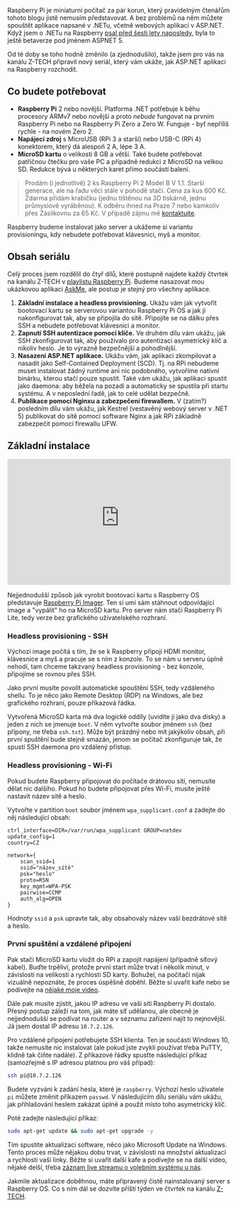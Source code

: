 <!-- dcterms:title = Kompletní průvodce ASP.NET na Raspberry Pi: Základní instalace -->
<!-- dcterms:abstract = Raspberry Pi je miniaturní počítač za pár korun, který pravidelným čtenářům tohoto blogu jistě nemusím představovat. A bez problémů na něm můžete spouštět aplikace napsané v .NETu, včetně webových aplikací v ASP.NET. Připravil jsem pro vás nový seriál, který vám ukáže, jak ASP.NET aplikaci na Raspberry rozchodit. -->
<!-- dcterms:creator = Michal Altair Valášek -->
<!-- x4w:pictureUrl = /perex-pictures/logo-raspberry-pi.svg -->
<!-- x4w:pictureWidth = 150 -->
<!-- x4w:pictureHeight = 150 -->
<!-- x4w:coverUrl = /cover-pictures/20211015-dotnet-raspi-1.jpg-->
<!-- x4w:category = Z-TECH -->
<!-- x4w:category = IT -->
<!-- x4w:serial = ASP.NET na Raspberry Pi -->
<!-- dcterms:date = 2021-10-15 -->

Raspberry Pi je miniaturní počítač za pár korun, který pravidelným čtenářům tohoto blogu jistě nemusím představovat. A bez problémů na něm můžete spouštět aplikace napsané v .NETu, včetně webových aplikací v ASP.NET. Když jsem o .NETu na Raspberry [psal před šesti lety naposledy](https://www.altair.blog/serials/projekt-atropa), byla to ještě betaverze pod jménem ASPNET 5.

Od té doby se toho hodně změnilo (a zjednodušilo), takže jsem pro vás na kanálu Z-TECH připravil nový seriál, který vám ukáže, jak ASP.NET aplikaci na Raspberry rozchodit.

## Co budete potřebovat

* **Raspberry Pi** 2 nebo novější. Platforma .NET potřebuje k běhu procesory ARMv7 nebo novější a proto _nebude_ fungovat na prvním Raspberry Pi nebo na Raspberry Pi Zero a Zero W. Funguje - byť nepříliš rychle - na novém Zero 2.
* **Napájecí zdroj** s MicroUSB (RPi 3 a starší) nebo USB-C (RPi 4) konektorem, který dá alespoň 2 A, lépe 3 A.
* **MicroSD kartu** o velikosti 8 GB a větší. Také budete potřebovat patřičnou čtečku pro vaše PC a případně redukci z MicroSD na velkou SD. Redukce bývá u některých karet přímo součástí balení.

> Prodám (i jednotlivě) 2 ks Raspberry Pi 2 Model B V 1.1. Starší generace, ale na řadu věcí stále v pohodě stačí. Cena za kus 600 Kč. Zdarma přidám krabičku (jednu tištěnou na 3D tiskárně, jednu průmyslově vyráběnou). K odběru ihned na Praze 7 nebo kamkoliv přes Zásilkovnu za 65 Kč. V případě zájmu mě [kontaktujte](https://www.rider.cz/#contact).

Raspberry budeme instalovat jako server a ukážeme si variantu provisioningu, kdy nebudete potřebovat klávesnici, myš a monitor.

## Obsah seriálu

Celý proces jsem rozdělil do čtyř dílů, které postupně najdete každý čtvrtek na kanálu Z-TECH v [playlistu Raspberry Pi](https://www.youtube.com/playlist?list=PLFZurxJN0pMb5AlcI9vwBAEiI_V3hDCYa). Budeme nasazovat mou ukázkovou aplikaci [AskMe](https://github.com/ridercz/AskMe), ale postup je stejný pro všechny aplikace.

1. **Základní instalace a headless provisioning.** Ukážu vám jak vytvořit bootovací kartu se serverovou variantou Raspberry Pi OS a jak ji nakonfigurovat tak, aby se připojila do sítě. Připojíte se na dálku přes SSH a nebudete potřebovat klávesnici a monitor.
2. **Zapnutí SSH autentizace pomocí klíče.** Ve druhém dílu vám ukážu, jak SSH zkonfigurovat tak, aby používalo pro autentizaci asymetrický klíč a nikoliv heslo. Je to výrazně bezpečnější a pohodlnější.
3. **Nasazení ASP.NET aplikace.** Ukážu vám, jak aplikaci zkompilovat a nasadit jako Self-Contained Deployment (SCD). Tj. na RPi nebudeme muset instalovat žádný runtime ani nic podobného, vytvoříme nativní binárku, kterou stačí pouze spustit. Také vám ukážu, jak aplikaci spustit jako daemona: aby běžela na pozadí a automaticky se spustila při startu systému. A v neposlední řadě, jak to celé udělat bezpečně.
4. **Publikace pomocí Nginxu a zabezpečení firewallem.** V (zatím?) posledním dílu vám ukážu, jak Kestrel (vestavěný webový server v .NET 5) publikovat do sítě pomocí software Nginx a jak RPi základně zabezpečit pomocí firewallu UFW.

## Základní instalace

<div style="position:relative;padding-top:56.25%;">
  <iframe src="https://www.youtube-nocookie.com/embed/ROtpqqaNXZ0" frameborder="0" allowfullscreen allow="accelerometer; autoplay; encrypted-media; gyroscope; picture-in-picture" style="position:absolute;top:0;left:0;width:100%;height:100%;"></iframe>
</div>

Nejjednodušší způsob jak vyrobit bootovací kartu s Raspberry OS představuje [Raspberry Pi Imager](https://www.raspberrypi.com/software/). Ten si umí sám stáhnout odpovídající image a "vypálit" ho na MicroSD kartu. Pro server nám stačí Raspberry Pi Lite, tedy verze bez grafického uživatelského rozhraní.

### Headless provisioning - SSH

Výchozí image počítá s tím, že se k Raspberry připojí HDMI monitor, klávesnice a myš a pracuje se s ním z konzole. To se nám u serveru úplně nehodí, tam chceme takzvaný headless provisioning - bez konzole, připojíme se rovnou přes SSH.

Jako první musíte povolit automatické spouštění SSH, tedy vzdáleného shellu. To je něco jako Remote Desktop (RDP) na Windows, ale bez grafického rozhraní, pouze příkazová řádka.

Vytvořená MicroSD karta má dva logické oddíly (uvidíte ji jako dva disky) a jeden z nich se jmenuje `boot`. V něm vytvořte soubor jménem `ssh` (bez přípony, ne třeba `ssh.txt`). Může být prázdný nebo mít jakýkoliv obsah, při první spuštění bude stejně smazán, jenom se počítač zkonfiguruje tak, že spustí SSH daemona pro vzdálený přístup.

### Headless provisioning - Wi-Fi

Pokud budete Raspberry připojovat do počítače drátovou sítí, nemusíte dělat nic dalšího. Pokud ho budete připojovat přes Wi-Fi, musíte ještě nastavit název sítě a heslo.

Vytvořte v partition `boot` soubor jménem `wpa_supplicant.conf` a zadejte do něj následující obsah:

```
ctrl_interface=DIR=/var/run/wpa_supplicant GROUP=netdev
update_config=1
country=CZ

network={
    scan_ssid=1
    ssid="název_sítě"
    psk="heslo"
    proto=RSN
    key_mgmt=WPA-PSK
    pairwise=CCMP
    auth_alg=OPEN
}
```

Hodnoty `ssid` a `psk` upravte tak, aby obsahovaly název vaší bezdrátové sítě a heslo.

### První spuštění a vzdálené připojení

Pak stačí MicroSD kartu vložit do RPi a zapojit napájení (případně síťový kabel). Buďte trpěliví, protože první start může trvat i několik minut, v závislosti na velikosti a rychlosti SD karty. Bohužel, na počítači nijak vizuálně nepoznáte, že proces úspěšně doběhl. Běžte si uvařit kafe nebo se podívejte na [nějaké moje video](https://www.youtube.com/ztechcz).

Dále pak musíte zjistit, jakou IP adresu ve vaší síti Raspberry Pi dostalo. Přesný postup záleží na tom, jak máte síť udělanou, ale obecně je nejjednodušší se podívat na router a v seznamu zařízení najít to nejnovější. Já jsem dostal IP adresu `10.7.2.126`.

Pro vzdálené připojení potřebujete SSH klienta. Ten je součástí Windows 10, takže nemusíte nic instalovat (ale pokud jste zvyklí používat třeba PuTTY, klidně tak čiňte nadále). Z příkazové řádky spusťte následující příkaz (samozřejmě s IP adresou platnou pro váš případ):

```bash
ssh pi@10.7.2.126
```

Budete vyzváni k zadání hesla, které je `raspberry`. Výchozí heslo uživatele `pi` můžete změnit příkazem `passwd`. V následujícím dílu seriálu vám ukážu, jak přihlašování heslem zakázat úplně a použít místo toho asymetrický klíč.

Poté zadejte následující příkaz:

```bash
sudo apt-get update && sudo apt-get upgrade -y
```

Tím spustíte aktualizaci software, něco jako Microsoft Update na Windows. Tento proces může nějakou dobu trvat, v závislosti na množství aktualizací a rychlosti vaší linky. Běžte si uvařit další kafe a podívejte se na další video, nějaké delší, třeba [záznam live streamu o volebním systému u nás](https://www.youtube.com/watch?v=nY6cDvpSUHw).

Jakmile aktualizace doběhnou, máte připravený čistě nainstalovaný server s Raspberry OS. Co s ním dál se dozvíte příští týden ve čtvrtek na kanálu [Z-TECH](https://www.youtube.com/ztechcz).

